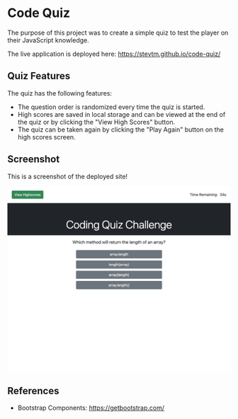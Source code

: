 # Code Quiz

The purpose of this project was to create a simple quiz to test the player on their JavaScript knowledge.

The live application is deployed here: https://stevtm.github.io/code-quiz/

## Quiz Features

The quiz has the following features:

- The question order is randomized every time the quiz is started.
- High scores are saved in local storage and can be viewed at the end of the quiz or by clicking the "View High Scores" button.
- The quiz can be taken again by clicking the "Play Again" button on the high scores screen.

## Screenshot

This is a screenshot of the deployed site!

![Screenshot of the deployed website](/assets/images/deployed-screenshot.png "Screenshot of the deployed website")

## References

- Bootstrap Components: https://getbootstrap.com/
